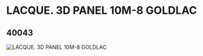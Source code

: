 # LACQUE. 3D PANEL 10M-8 GOLDLAC
## 40043
![LACQUE. 3D PANEL 10M-8 GOLDLAC](https://lc-www-live-s.legocdn.com/media/bricks/5/2/4144147.jpg)
